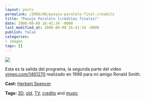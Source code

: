 ```yaml
---
layout: posts
permalink: /2008/08/pasaje-paralelo-final-creadits
title: "Pasaje Paralelo (créditos finales)"
date: 2008-08-08 16:41:34 -0000
last_modified_at: 2008-08-08 16:41:34 -0000
publish: false
categories:
- imagen
tags: []
---
```

[![](http://b.vimeocdn.com/ts/592/812/59281215_200.jpg)](http://vimeo.com/1492356)

Esta es la salida del programa, la segunda parte del video [vimeo.com/1461270](http://vimeo.com/1461270) realizado en 1999 para mi amigo Ronald Smith.

**Cast:** [Herbert Spencer](http://vimeo.com/hspencer)

**Tags:** [3D](http://vimeo.com/tag:3d), [old](http://vimeo.com/tag:old), [TV](http://vimeo.com/tag:tv), [credits](http://vimeo.com/tag:credits) and [music](http://vimeo.com/tag:music)
